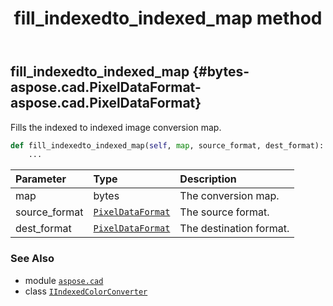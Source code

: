 ﻿---
title: fill_indexedto_indexed_map method
second_title: Aspose.CAD for Python via .NET API References
description: 
type: docs
weight: 20
url: /python-net/aspose.cad/iindexedcolorconverter/fill_indexedto_indexed_map/
is_root: false
---

## fill_indexedto_indexed_map {#bytes-aspose.cad.PixelDataFormat-aspose.cad.PixelDataFormat}

Fills the indexed to indexed image conversion map.



```python
def fill_indexedto_indexed_map(self, map, source_format, dest_format):
    ...
```


| Parameter | Type | Description |
| :- | :- | :- |
| map | bytes | The conversion map. |
| source_format | [`PixelDataFormat`](/cad/python-net/aspose.cad/pixeldataformat) | The source format. |
| dest_format | [`PixelDataFormat`](/cad/python-net/aspose.cad/pixeldataformat) | The destination format. |



### See Also
* module [`aspose.cad`](../../)
* class [`IIndexedColorConverter`](/cad/python-net/aspose.cad/iindexedcolorconverter)
